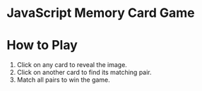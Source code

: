 ﻿# JavaScript Memory Card Game

# How to Play
1. Click on any card to reveal the image.
2. Click on another card to find its matching pair.
3. Match all pairs to win the game.
